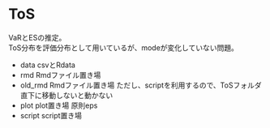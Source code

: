 # ToS

VaRとESの推定。  
ToS分布を評価分布として用いているが、modeが変化していない問題。

- data csvとRdata
- rmd Rmdファイル置き場
- old_rmd Rmdファイル置き場 ただし、scriptを利用するので、ToSフォルダ直下に移動しないと動かない
- plot plot置き場 原則eps
- script script置き場